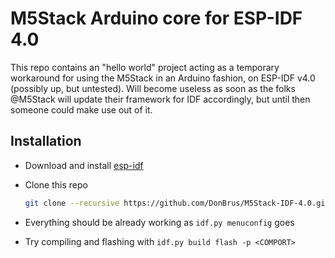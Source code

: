 # M5Stack Arduino core for ESP-IDF 4.0

This repo contains an "hello world" project acting as a temporary workaround for using the M5Stack in an Arduino fashion, on ESP-IDF v4.0 (possibly up, but untested).
Will become useless as soon as the folks @M5Stack will update their framework for IDF accordingly, but until then someone could make use out of it.

## Installation

- Download and install [esp-idf](https://github.com/espressif/esp-idf)
- Clone this repo

    ```bash
    git clone --recursive https://github.com/DonBrus/M5Stack-IDF-4.0.git

- Everything should be already working as ```idf.py menuconfig``` goes
- Try compiling and flashing with ```idf.py build flash -p <COMPORT>```
